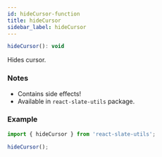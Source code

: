 ```yaml
---
id: hideCursor-function
title: hideCursor
sidebar_label: hideCursor
---
```


```js
hideCursor(): void
```

Hides cursor.

### Notes

* Contains side effects!
* Available in `react-slate-utils` package.

### Example

```js
import { hideCursor } from 'react-slate-utils';

hideCursor();
```
